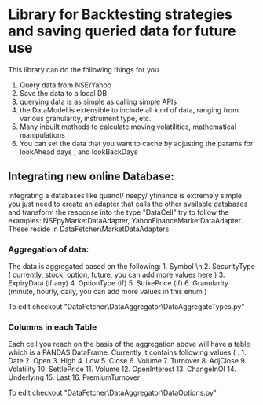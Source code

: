# Library for Backtesting strategies and saving queried data for future use

This library can do the following things for you
1. Query data from NSE/Yahoo
2. Save the data to a local DB
3. querying data is as simple as calling simple APIs
4. the DataModel is extensible to include all kind of data, ranging from various granularity, instrument type, etc.
5. Many inbuilt methods to calculate moving volatilities, mathematical manipulations
6. You can set the data that you want to cache by adjusting the params for lookAhead days , and lookBackDays

<h2>Integrating new online Database:</h2>
Integrating a databases like quandl/ nsepy/ yfinance is extremely simple you just need to create an adapter that  calls the other available databases and transform the response into the type "DataCell"
try to follow the examples: NSEpyMarketDataAdapter, YahooFinanceMarketDataAdapter.
These reside in DataFetcher\MarketDataAdapters

<h3>Aggregation of data: </h3>
The data is aggregated based on the following:
1. Symbol \n
2. SecurityType ( currently, stock, option, future, you can add more values here )
3. ExpiryData (if any)
4. OptionType (if)
5. StrikePrice (if)
6. Granularity (minute, hourly, daily, you can add more values in this enum )

To edit checkout "DataFetcher\DataAggregator\DataAggregateTypes.py"

<h3>Columns in each Table</h3>
Each cell you reach on the basis of the aggregation above will have a table which is a PANDAS DataFrame.
Currently it contains following values ( :
1. Date
2. Open
3. High
4. Low
5. Close
6. Volume
7. Turnover
8. AdjClose
9. Volatility
10. SettlePrice
11. Volume
12. OpenInterest
13. ChangeInOI
14. Underlying
15. Last
16. PremiumTurnover

To edit checkout "DataFetcher\DataAggregator\DataOptions.py"


